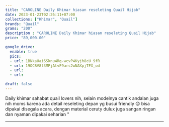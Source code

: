 ```yaml
---
title: "CAROLINE Daily Khimar hiasan reseleting Quail Hijab"
date: 2023-01-23T02:26:11+07:00
collections: ["Khimar", "Quail"]
brands: "Quail"
grams: "200"
description : "CAROLINE Daily Khimar hiasan reseleting Quail Hijab"
price: "89,000.00"

google_drive:
  enable: true
  pics:
  - url: 1BNkaUai6Sknu4Rg-wcvP4Kyjh8cU_9fR
  - url: 19OCBV8f3MPjAtvF9ars2wNAXpjTFX_od
  - url: 
  - url: 

draft: false
---
```


Daily khimar sahabat quail lovers nih,
selain modelnya cantik andalan  juga nih  moms karena ada  detail reseleting depan yg busui friendly  😊 bisa dipakai disegala acara, dengan material ceruty dulux juga sangan ringan dan nyaman dipakai seharian "

-------   
 
